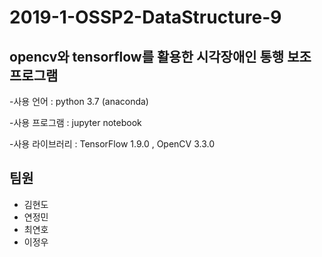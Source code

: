 # 2019-1-OSSP2-DataStructure-9
 
 ## opencv와 tensorflow를 활용한 시각장애인 통행 보조 프로그램
 
-사용 언어 : python 3.7 (anaconda)

-사용 프로그램 : jupyter notebook

-사용 라이브러리 : TensorFlow 1.9.0 , OpenCV 3.3.0

## 팀원

- 김현도
- 연정민
- 최연호
- 이정우
